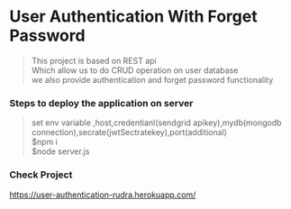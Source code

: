 # User Authentication With Forget Password

> This project is based on REST api <br />
> Which allow us to do CRUD operation on user database <br />
> we also provide authentication and forget password functionality <br />


### Steps to deploy the application on server

> set env variable ,host,credentianl(sendgrid apikey),mydb(mongodb connection),secrate(jwtSectratekey),port(additional) <br />
> $npm i <br />
> $node server.js

### Check Project 
 https://user-authentication-rudra.herokuapp.com/
